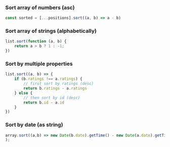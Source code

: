 
### Sort array of numbers (asc)
```js
const sorted = [...positions].sort((a, b) => a - b)
```

### Sort array of strings (alphabetically)
```js
list.sort(function (a, b) {
    return a > b ? 1 : -1;
})
```

### Sort by multiple properties
```js
list.sort((a, b) => {
    if (b.ratings !== a.ratings) {
        // first sort by ratings (desc)
        return b.ratings - a.ratings
    } else {
        // then sort by id (desc)
        return b.id - a.id
    }
})
```

### Sort by date (as string)
```js
array.sort((a,b) => new Date(b.date).getTime() - new Date(a.date).getTime();
);
```